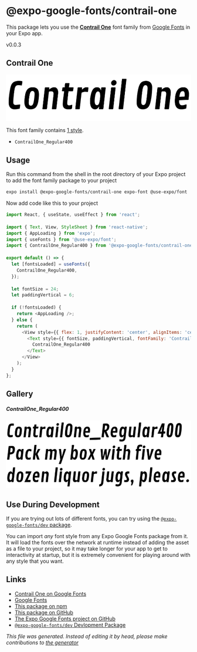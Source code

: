 # @expo-google-fonts/contrail-one

This package lets you use the [**Contrail One**](https://fonts.google.com/specimen/Contrail+One) font family from [Google Fonts](https://fonts.google.com/) in your Expo app.

v0.0.3

## Contrail One

![Contrail One](./font-family.png)

This font family contains [1 style](#gallery).

- `ContrailOne_Regular400`

## Usage

Run this command from the shell in the root directory of your Expo project to add the font family package to your project
```sh
expo install @expo-google-fonts/contrail-one expo-font @use-expo/font
```

Now add code like this to your project
```js
import React, { useState, useEffect } from 'react';

import { Text, View, StyleSheet } from 'react-native';
import { AppLoading } from 'expo';
import { useFonts } from '@use-expo/font';
import { ContrailOne_Regular400 } from '@expo-google-fonts/contrail-one';

export default () => {
  let [fontsLoaded] = useFonts({
    ContrailOne_Regular400,
  });

  let fontSize = 24;
  let paddingVertical = 6;

  if (!fontsLoaded) {
    return <AppLoading />;
  } else {
    return (
      <View style={{ flex: 1, justifyContent: 'center', alignItems: 'center' }}>
        <Text style={{ fontSize, paddingVertical, fontFamily: 'ContrailOne_Regular400' }}>
          ContrailOne_Regular400
        </Text>
      </View>
    );
  }
};

```

## Gallery

##### ContrailOne_Regular400
![ContrailOne_Regular400](./51cdbe97cef3cc835b94974aeff5d8805b5d25b1904ad5355836afe27b0cc199.ttf.png)


## Use During Development

If you are trying out lots of different fonts, you can try using the [`@expo-google-fonts/dev` package](https://github.com/expo/google-fonts/tree/master/font-packages/dev#readme).

You can import *any* font style from any Expo Google Fonts package from it. It will load the fonts
over the network at runtime instead of adding the asset as a file to your project, so it may take longer
for your app to get to interactivity at startup, but it is extremely convenient
for playing around with any style that you want.

## Links

- [Contrail One on Google Fonts](https://fonts.google.com/specimen/Contrail+One)
- [Google Fonts](https://fonts.google.com/)
- [This package on npm](https://www.npmjs.com/package/@expo-google-fonts/contrail-one)
- [This package on GitHub](https://github.com/expo/google-fonts/tree/master/font-packages/contrail-one)
- [The Expo Google Fonts project on GitHub](https://github.com/expo/google-fonts)
- [`@expo-google-fonts/dev` Devlopment Package](https://github.com/expo/google-fonts/tree/master/font-packages/dev)


*This file was generated. Instead of editing it by head, please make contributions to [the generator](https://github.com/expo/google-fonts/tree/master/packages/generator)*
